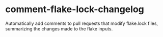 # comment-flake-lock-changelog
Automatically add comments to pull requests that modify flake.lock files, summarizing the changes made to the flake inputs.
